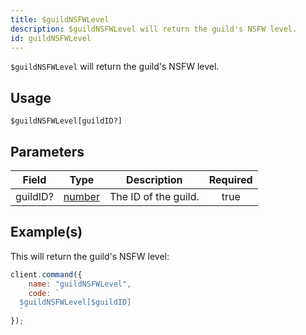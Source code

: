 ```yaml
---
title: $guildNSFWLevel
description: $guildNSFWLevel will return the guild's NSFW level.
id: guildNSFWLevel
---
```


`$guildNSFWLevel` will return the guild's NSFW level.

## Usage

```aoi
$guildNSFWLevel[guildID?]
```

## Parameters

| Field    | Type                                                                                              | Description          | Required |
| -------- | ------------------------------------------------------------------------------------------------- | -------------------- | :------: |
| guildID? | [number](https://developer.mozilla.org/en-US/docs/Web/JavaScript/Reference/Global_Objects/Number) | The ID of the guild. |   true   |

## Example(s)

This will return the guild's NSFW level:

```javascript
client.command({
    name: "guildNSFWLevel",
    code: `
  $guildNSFWLevel[$guildID]
  `
});
```
